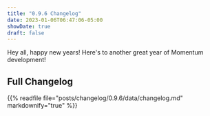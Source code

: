 ```yaml
---
title: "0.9.6 Changelog"
date: 2023-01-06T06:47:06-05:00
showDate: true
draft: false
---
```


Hey all, happy new years! Here's to another great year of Momentum development!

## Full Changelog

{{% readfile file="posts/changelog/0.9.6/data/changelog.md" markdownify="true" %}}